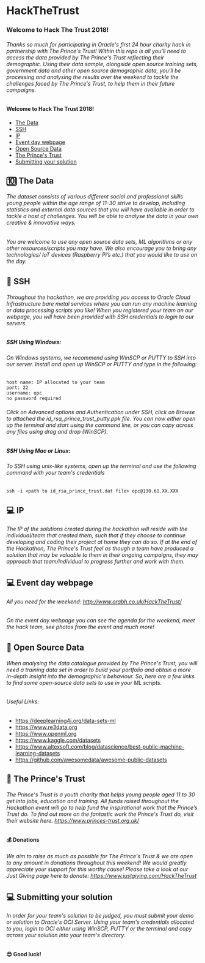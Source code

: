 # HackTheTrust

### Welcome to Hack The Trust 2018! 

###### Thanks so much for participating in Oracle's first 24 hour charity hack in partnership with The Prince's Trust! Within this repo is all you'll need to access the data provided by The Prince's Trust reflecting their demographic. Using their data sample, alongside open source training sets, government data and other open source demographic data, you'll be processing and analysing the results over the weekend to tackle the challenges faced by The Prince's Trust, to help them in their future campaigns.

#### Welcome to Hack The Trust 2018! 

* [The Data](#-the-data)
* [SSH](#-ssh)
* [IP](#-ip)
* [Event day webpage](#-event-day-webpage)
* [Open Source Data](#-open-source-data)
* [The Prince's Trust](#-the-princes-trust)
* [Submitting your solution](#submitting-your-solution)


## 🔟 The Data

###### The dataset consists of various different social and professional skills young people within the age range of 11-30 strive to develop, including statistics and external data sources that you will have available in order to tackle a host of challenges. You will be able to analyse the data in your own creative & innovative ways.

###### You are welcome to use any open source data sets, ML algorithms or any other resources/scripts you may have. We also encourage you to bring any technologies/ IoT devices (Raspberry Pi’s etc.) that you would like to use on the day.

## 🔑 SSH

###### Throughout the hackathon, we are providing you access to Oracle Cloud Infrastructure bare metal services where you can run any machine learning or data processing scripts you like! When you registered your team on our webpage, you will have been provided with SSH credentials to login to our servers.

##### SSH Using Windows:
###### On Windows systems, we recommend using WinSCP or PUTTY to SSH into our server. Install and open up WinSCP or PUTTY and type in the following:

```
host name: IP allocated to your team
port: 22
username: opc
no password required
```
###### Click on Advanced options and Authentication under SSH, click on Browse to attached the id_rsa_prince_trust_putty.ppk file. You can now either open up the terminal and start using the command line, or you can copy across any files using drag and drop (WinSCP).

##### SSH Using Mac or Linux:
###### To SSH using unix-like systems, open up the terminal and use the following command with your team's credentials
```
ssh -i <path to id_rsa_prince_trust.dat file> opc@130.61.XX.XXX
```

## 💻 IP

###### The IP of the solutions created during the hackathon will reside with the individual/team that created them, such that if they choose to continue developing and coding their project at home they can do so. If at the end of the Hackathon, The Prince's Trust feel as though a team have produced a solution that may be valuable to them in their ongoing campaigns, they may approach that team/individual to progress further and work with them.

## 💻 Event day webpage

###### All you need for the weekend: http://www.orabh.co.uk/HackTheTrust/
###### On the event day webpage you can see the agenda for the weekend, meet the hack team, see photos from the event and much more!

## 📐 Open Source Data

###### When analysing the data catalogue provided by The Prince's Trust, you will need a training data set in order to build your portfolio and obtain a more in-depth insight into the demographic's behaviour. So, here are a few links to find some open-source data sets to use in your ML scripts.

###### Useful Links: 
* https://deeplearning4j.org/data-sets-ml
* https://www.re3data.org
* https://www.openml.org
* https://www.kaggle.com/datasets
* https://www.altexsoft.com/blog/datascience/best-public-machine-learning-datasets
* https://github.com/awesomedata/awesome-public-datasets



## 👦 The Prince's Trust

###### The Prince's Trust is a youth charity that helps young people aged 11 to 30 get into jobs, education and training. All funds raised throughout the Hackathon event will go to help fund the inspirational work that the Prince’s Trust do. To find out more on the fantastic work the Prince's Trust do, visit their website here. https://www.princes-trust.org.uk/

#### 💰 Donations

###### We aim to raise as much as possible for The Prince's Trust & we are open to any amount in donations throughout this weekend! We would greatly appreciate your support for this worthy cause! Please take a look at our Just Giving page here to donate: https://www.justgiving.com/HackTheTrust


## 💻 Submitting your solution

###### In order for your team's solution to be judged, you must submit your demo or solution to Oracle's OCI Server. Using your team's credentials allocated to you, login to OCI either using WinSCP, PUTTY or the terminal and copy across your solution into your team's directory.


#### 😊 Good luck!

